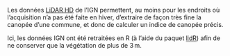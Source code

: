 Les données [LiDAR HD](https://geoservices.ign.fr/lidarhd) de l’IGN permettent, au moins pour les
endroits où l’acquisition n’a pas été faite en hiver, d’extraire de façon très fine
la canopée d’une commune, et donc de calculer un indice de canopée précis.

Ici, les données IGN ont été retraitées en R (à l’aide du paquet
[lidR](https://r-lidar.github.io/lidRbook/index.html)) afin de ne conserver que la végétation de
plus de 3 m.

